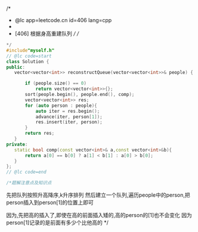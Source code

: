 /*
 * @lc app=leetcode.cn id=406 lang=cpp
 *
 * [406] 根据身高重建队列
 */
/*
 ```C++
 */
#include"myself.h"
// @lc code=start
class Solution {
public:
    vector<vector<int>> reconstructQueue(vector<vector<int>>& people) {

        if (people.size() == 0)
            return vector<vector<int>>{};
        sort(people.begin(), people.end(), comp);
        vector<vector<int>> res;
        for (auto person : people){
            auto iter = res.begin();
            advance(iter, person[1]);
            res.insert(iter, person);
        }
        return res;
    }
private:
    static bool comp(const vector<int>& a,const vector<int>&b){
        return a[0] == b[0] ? a[1] < b[1] : a[0] > b[0];
    }
};
// @lc code=end

/*题解注意点及知识点
 ```
 先把队列按照升高降序,k升序排列
 然后建立一个队列,遍历people中的person,把person插入到person[1]的位置上即可

 因为,先把高的插入了,即使在高的前面插入矮的,高的person的[1]也不会变化
 因为person[1]记录的是前面有多少个比他高的
 */